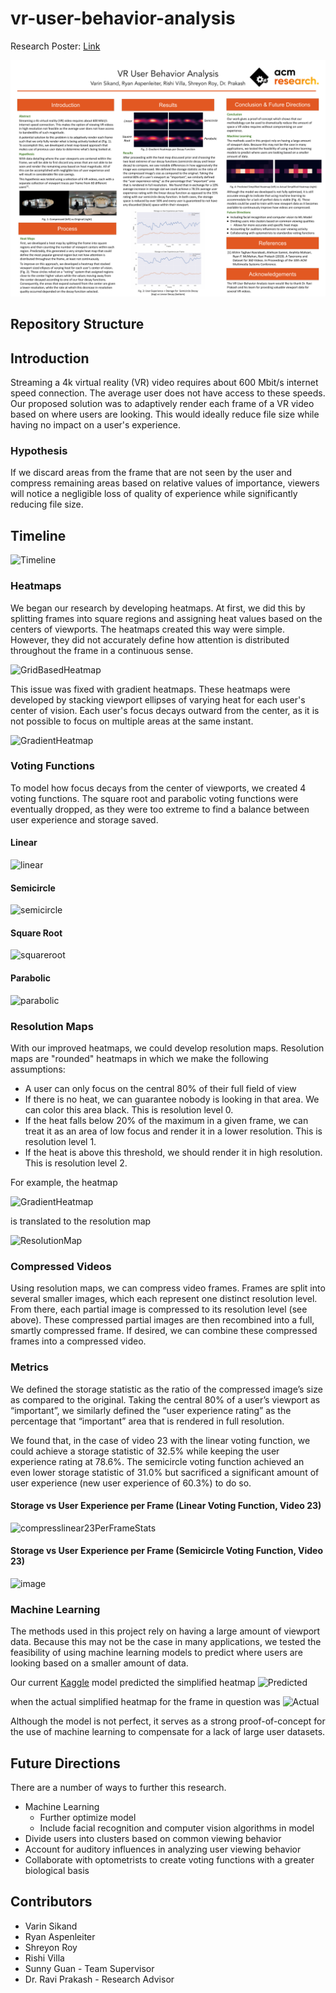 # vr-user-behavior-analysis


Research Poster: [Link](https://raw.githubusercontent.com/ACM-Research/vr-user-behavior-analysis/main/ACM%20Research%20Poster%20-%20VR.pdf)

![Poster picture](https://github.com/ACM-Research/vr-user-behavior-analysis/blob/5c57497fe9c28c91c7e6b9b0f5d829128d4305f8/ACM%20Research%20Poster%20-%20VR.png)
## Repository Structure

## Introduction
Streaming a 4k virtual reality (VR) video requires about 600 Mbit/s internet speed connection. The average user does not have access to these speeds. Our proposed solution was to adaptively render each frame of a VR video based on where users are looking. This would ideally reduce file size while having no impact on a user's experience.

### Hypothesis
If we discard areas from the frame that are not seen by the user and compress remaining areas based on relative values of importance, viewers will notice a negligible loss of quality of experience while significantly reducing file size.

## Timeline

![Timeline](https://user-images.githubusercontent.com/26316298/116831271-d8186c00-ab73-11eb-95a5-8569c14f1d25.PNG)

### Heatmaps

We began our research by developing heatmaps. At first, we did this by splitting frames into square regions and assigning heat values based on the centers of viewports. The heatmaps created this way were simple. However, they did not accurately define how attention is distributed throughout the frame in a continuous sense.

![GridBasedHeatmap](https://user-images.githubusercontent.com/26316298/116832616-444a9e00-ab7b-11eb-850b-591410c8d3ea.jpg)

This issue was fixed with gradient heatmaps. These heatmaps were developed by stacking viewport ellipses of varying heat for each user's center of vision. Each user's focus decays outward from the center, as it is not possible to focus on multiple areas at the same instant.

![GradientHeatmap](https://user-images.githubusercontent.com/26316298/116830958-5a079580-ab72-11eb-8b94-ae56af6392d0.png)

### Voting Functions

To model how focus decays from the center of viewports, we created 4 voting functions. The square root and parabolic voting functions were eventually dropped, as they were too extreme to find a balance between user experience and storage saved.

#### Linear
![linear](https://user-images.githubusercontent.com/26316298/116831167-51fc2580-ab73-11eb-962a-c58e2e87872f.png)

#### Semicircle

![semicircle](https://user-images.githubusercontent.com/26316298/116831224-9e476580-ab73-11eb-90c0-28fcd85a1a24.png)

#### Square Root

![squareroot](https://user-images.githubusercontent.com/26316298/116831238-ae5f4500-ab73-11eb-9cf1-3cb5444dffee.png)

#### Parabolic

![parabolic](https://user-images.githubusercontent.com/26316298/116831243-b6b78000-ab73-11eb-8f04-ca133e0ea386.png)

### Resolution Maps

With our improved heatmaps, we could develop resolution maps. Resolution maps are "rounded" heatmaps in which we make the following assumptions:
* A user can only focus on the central 80% of their full field of view
* If there is no heat, we can guarantee nobody is looking in that area. We can color this area black. This is resolution level 0.
* If the heat falls below 20% of the maximum in a given frame, we can treat it as an area of low focus and render it in a lower resolution. This is resolution level 1.
* If the heat is above this threshold, we should render it in high resolution. This is resolution level 2.

For example, the heatmap 

![GradientHeatmap](https://user-images.githubusercontent.com/26316298/116831497-650ff500-ab75-11eb-8faf-dca67e0e6a09.jpg)

is translated to the resolution map

![ResolutionMap](https://user-images.githubusercontent.com/26316298/116831869-9b4e7400-ab77-11eb-8a2a-d7a9648d544f.PNG)

### Compressed Videos

Using resolution maps, we can compress video frames. Frames are split into several smaller images, which each represent one distinct resolution level. From there, each partial image is compressed to its resolution level (see above). These compressed partial images are then recombined into a full, smartly compressed frame. If desired, we can combine these compressed frames into a compressed video.

### Metrics

We defined the storage statistic as the ratio of the compressed image’s size as compared to the original. Taking the central 80% of a user’s viewport as “important”, we similarly defined the “user experience rating” as the percentage that “important” area that is rendered in full resolution. 

We found that, in the case of video 23 with the linear voting function, we could achieve a storage statistic of 32.5% while keeping the user experience rating at 78.6%. The semicircle voting function achieved an even lower storage statistic of 31.0% but sacrificed a significant amount of user experience (new user experience of 60.3%) to do so. 

#### Storage vs User Experience per Frame (Linear Voting Function, Video 23)
![compresslinear23PerFrameStats](https://raw.githubusercontent.com/ACM-Research/vr-user-behavior-analysis/working/compresslinear23PerFrameStats.gif)

#### Storage vs User Experience per Frame (Semicircle Voting Function, Video 23)
![image](https://raw.githubusercontent.com/ACM-Research/vr-user-behavior-analysis/working/compresssemiCrcl23PerFrameStats.gif)

### Machine Learning

The methods used in this project rely on having a large amount of viewport data. Because this may not be the case in many applications, we tested the feasibility of using machine learning models to predict where users are looking based on a smaller amount of data.

Our current [Kaggle](https://www.kaggle.com/rishivilla/vr-user-analysis-model) model predicted the simplified heatmap
![Predicted](https://user-images.githubusercontent.com/26316298/116832276-f2eddf00-ab79-11eb-8249-6c80a18bf583.png)

when the actual simplified heatmap for the frame in question was
![Actual](https://user-images.githubusercontent.com/26316298/116832280-f7b29300-ab79-11eb-9ed3-527ca6c91f14.png)

Although the model is not perfect, it serves as a strong proof-of-concept for the use of machine learning to compensate for a lack of large user datasets.

## Future Directions

There are a number of ways to further this research.
* Machine Learning
  * Further optimize model
  * Include facial recognition and computer vision algorithms in model
* Divide users into clusters based on common viewing behavior
* Account for auditory influences in analyzing user viewing behavior
* Collaborate with optometrists to create voting functions with a greater biological basis

## Contributors

* Varin Sikand
* Ryan Aspenleiter
* Shreyon Roy
* Rishi Villa 
* Sunny Guan - Team Supervisor
* Dr. Ravi Prakash - Research Advisor

